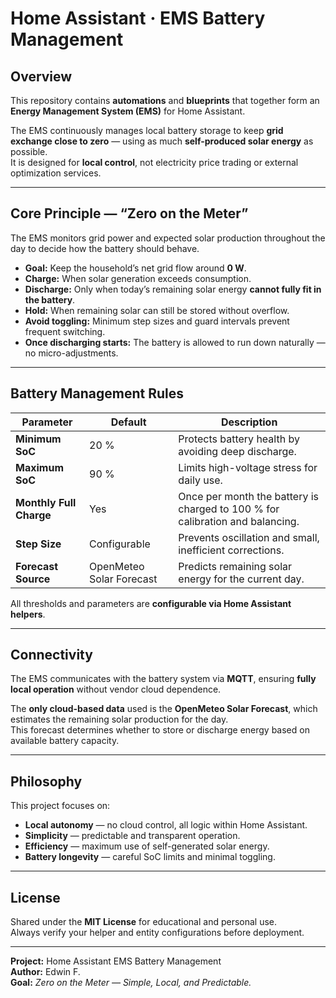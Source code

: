 # Home Assistant · EMS Battery Management

## Overview

This repository contains **automations** and **blueprints** that together form an **Energy Management System (EMS)** for Home Assistant.

The EMS continuously manages local battery storage to keep **grid exchange close to zero** — using as much **self-produced solar energy** as possible.  
It is designed for **local control**, not electricity price trading or external optimization services.

---

## Core Principle — “Zero on the Meter”

The EMS monitors grid power and expected solar production throughout the day to decide how the battery should behave.

- **Goal:** Keep the household’s net grid flow around **0 W**.  
- **Charge:** When solar generation exceeds consumption.  
- **Discharge:** Only when today’s remaining solar energy **cannot fully fit in the battery**.  
- **Hold:** When remaining solar can still be stored without overflow.  
- **Avoid toggling:** Minimum step sizes and guard intervals prevent frequent switching.  
- **Once discharging starts:** The battery is allowed to run down naturally — no micro-adjustments.

---

## Battery Management Rules

| Parameter | Default | Description |
|------------|----------|-------------|
| **Minimum SoC** | 20 % | Protects battery health by avoiding deep discharge. |
| **Maximum SoC** | 90 % | Limits high-voltage stress for daily use. |
| **Monthly Full Charge** | Yes | Once per month the battery is charged to 100 % for calibration and balancing. |
| **Step Size** | Configurable | Prevents oscillation and small, inefficient corrections. |
| **Forecast Source** | OpenMeteo Solar Forecast | Predicts remaining solar energy for the current day. |

All thresholds and parameters are **configurable via Home Assistant helpers**.

---

## Connectivity

The EMS communicates with the battery system via **MQTT**, ensuring **fully local operation** without vendor cloud dependence.

The **only cloud-based data** used is the **OpenMeteo Solar Forecast**, which estimates the remaining solar production for the day.  
This forecast determines whether to store or discharge energy based on available battery capacity.

---

## Philosophy

This project focuses on:
- **Local autonomy** — no cloud control, all logic within Home Assistant.  
- **Simplicity** — predictable and transparent operation.  
- **Efficiency** — maximum use of self-generated solar energy.  
- **Battery longevity** — careful SoC limits and minimal toggling.

---

## License

Shared under the **MIT License** for educational and personal use.  
Always verify your helper and entity configurations before deployment.

---

**Project:** Home Assistant EMS Battery Management  
**Author:** Edwin F.  
**Goal:** *Zero on the Meter — Simple, Local, and Predictable.*

